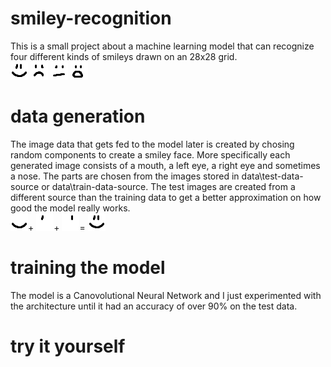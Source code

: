 # smiley-recognition

This is a small project about a machine learning model that can recognize four different kinds of smileys drawn on an 28x28 grid.  
![alt text](https://github.com/KonKli/smiley-recognition/blob/main/happy.png)
![alt text](https://github.com/KonKli/smiley-recognition/blob/main/sad.png)
![alt text](https://github.com/KonKli/smiley-recognition/blob/main/neutral.png)
![alt text](https://github.com/KonKli/smiley-recognition/blob/main/surprised.png)

# data generation

The image data that gets fed to the model later is created by chosing random components to create a smiley face. More specifically each generated image consists of a mouth, a left eye, a right eye and sometimes a nose. The parts are chosen from the images stored in data\test-data-source or data\train-data-source. The test images are created from a different source than the training data to get a better approximation on how good the model really works.  
![alt text](https://github.com/KonKli/smiley-recognition/blob/main/data/train-data-source/happy-mouth/1.png)+
![alt text](https://github.com/KonKli/smiley-recognition/blob/main/data/train-data-source/left-eye/15.png)+
![alt text](https://github.com/KonKli/smiley-recognition/blob/main/data/train-data-source/right-eye/13.png)=
![alt text](https://github.com/KonKli/smiley-recognition/blob/main/happy.png)

# training the model

The model is a Canovolutional Neural Network and I just experimented with the architecture until it had an accuracy of over 90% on the test data.

# try it yourself
